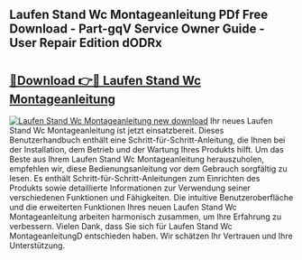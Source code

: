 ## Laufen Stand Wc Montageanleitung PDf Free Download - Part-gqV Service Owner Guide - User Repair Edition dODRx

# <h2><a href="http://df7n9w0.blite.top/?on=Laufen+Stand+Wc+Montageanleitung">🔗Download 👉🔴 Laufen Stand Wc Montageanleitung</a></h2>

[![Laufen Stand Wc Montageanleitung new download](https://i.imgur.com/lujVjoI.png)](http://df7n9w0.blite.top/?on=Laufen+Stand+Wc+Montageanleitung)
Ihr neues Laufen Stand Wc Montageanleitung ist jetzt einsatzbereit. Dieses Benutzerhandbuch enthält eine Schritt-für-Schritt-Anleitung, die Ihnen bei der Installation, dem Betrieb und der Wartung Ihres Produkts hilft. Um das Beste aus Ihrem Laufen Stand Wc Montageanleitung herauszuholen, empfehlen wir, diese Bedienungsanleitung vor dem Gebrauch sorgfältig zu lesen. Es enthält Schritt-für-Schritt-Anleitungen zum Einrichten des Produkts sowie detaillierte Informationen zur Verwendung seiner verschiedenen Funktionen und Fähigkeiten. Die intuitive Benutzeroberfläche und die erweiterten Funktionen Ihres neuen Laufen Stand Wc Montageanleitung arbeiten harmonisch zusammen, um Ihre Erfahrung zu verbessern. Vielen Dank, dass Sie sich für Laufen Stand Wc MontageanleitungD entschieden haben. Wir schätzen Ihr Vertrauen und Ihre Unterstützung.
